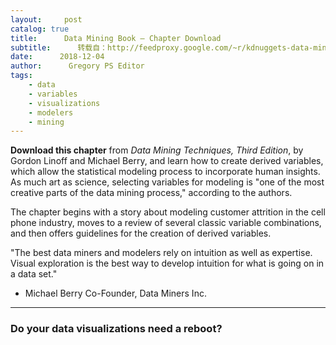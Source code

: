 ```yaml
---
layout:     post
catalog: true
title:      Data Mining Book – Chapter Download
subtitle:      转载自：http://feedproxy.google.com/~r/kdnuggets-data-mining-analytics/~3/gIHieYDmTwM/jmp-data-mining-techniques-chapter.html
date:      2018-12-04
author:      Gregory PS Editor
tags:
    - data
    - variables
    - visualizations
    - modelers
    - mining
---
```


**Download this chapter**
from *Data Mining Techniques, Third Edition*, by Gordon Linoff and Michael Berry, and learn how to create derived variables, which allow the statistical modeling process to incorporate human insights. As much art as science, selecting variables for modeling is "one of the most creative parts of the data mining process," according to the authors.


The chapter begins with a story about modeling customer attrition in the cell phone industry, moves to a review of several classic variable combinations, and then offers guidelines for the creation of derived variables.



"The best data miners and modelers rely on intuition as well as expertise. Visual exploration is the best way to develop intuition for what is going on in a data set."


- Michael Berry
Co-Founder, Data Miners Inc.


---

### Do your data visualizations need a reboot?






